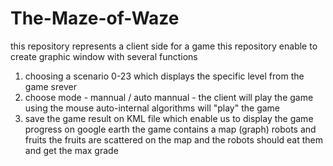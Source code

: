 # The-Maze-of-Waze
this repository represents a client side for a game
this repository enable to create graphic window with several functions
1) choosing a scenario 0-23 which displays the specific level from the game srever
2) choose mode - mannual / auto
mannual - the client will play the game using the mouse
auto-internal algorithms will "play" the game
3) save the game result on KML file which enable us to display the game progress on google earth
the game
contains a map (graph) robots and fruits
the fruits are scattered on the map and the robots should eat them and get the max grade
